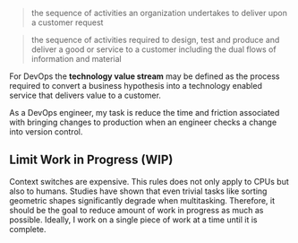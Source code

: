 > the sequence of activities an organization undertakes to deliver upon a customer request

> the sequence of activities required to design, test and produce and deliver a good or service to a customer including the dual flows of information and material

For DevOps the **technology value stream** may be defined as the process required to convert a business hypothesis into a technology enabled service that delivers value to a customer.

As a DevOps engineer, my task is reduce the time and friction associated with bringing changes to production when an engineer checks a change into version control.

## Limit Work in Progress (WIP)

Context switches are expensive. This rules does not only apply to CPUs but also to humans. Studies have shown that even trivial tasks like sorting geometric shapes significantly degrade when multitasking. Therefore, it should be the goal to reduce amount of work in progress as much as possible. Ideally, I work on a single piece of work at a time until it is complete.